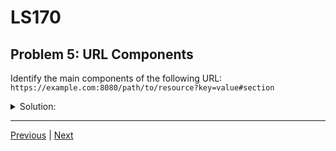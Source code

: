 # LS170
## Problem 5: URL Components

Identify the main components of the following URL: `https://example.com:8080/path/to/resource?key=value#section`

<details>
<summary>Solution:</summary>

- **Scheme:** `https`
- **Host:** `example.com`
- **Port:** `8080`
- **Path:** `/path/to/resource`
- **Query String:** `?key=value`
- **Fragment:** `#section`

</details>

---

[Previous](04.md) | [Next](06.md)

